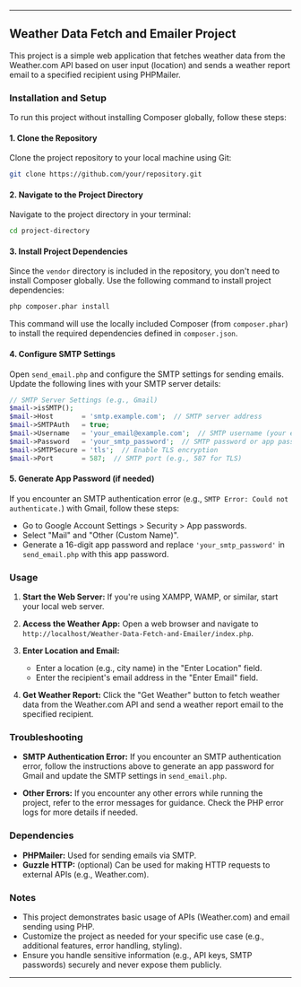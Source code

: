 
---

## Weather Data Fetch and Emailer Project

This project is a simple web application that fetches weather data from the Weather.com API based on user input (location) and sends a weather report email to a specified recipient using PHPMailer.

### Installation and Setup

To run this project without installing Composer globally, follow these steps:

#### 1. Clone the Repository

Clone the project repository to your local machine using Git:
```bash
git clone https://github.com/your/repository.git
```

#### 2. Navigate to the Project Directory

Navigate to the project directory in your terminal:
```bash
cd project-directory
```

#### 3. Install Project Dependencies

Since the `vendor` directory is included in the repository, you don't need to install Composer globally. Use the following command to install project dependencies:
```bash
php composer.phar install
```
This command will use the locally included Composer (from `composer.phar`) to install the required dependencies defined in `composer.json`.

#### 4. Configure SMTP Settings

Open `send_email.php` and configure the SMTP settings for sending emails. Update the following lines with your SMTP server details:
```php
// SMTP Server Settings (e.g., Gmail)
$mail->isSMTP();
$mail->Host       = 'smtp.example.com';  // SMTP server address
$mail->SMTPAuth   = true;
$mail->Username   = 'your_email@example.com';  // SMTP username (your email)
$mail->Password   = 'your_smtp_password';  // SMTP password or app password
$mail->SMTPSecure = 'tls';  // Enable TLS encryption
$mail->Port       = 587;  // SMTP port (e.g., 587 for TLS)
```

#### 5. Generate App Password (if needed)

If you encounter an SMTP authentication error (e.g., `SMTP Error: Could not authenticate.`) with Gmail, follow these steps:
- Go to Google Account Settings > Security > App passwords.
- Select "Mail" and "Other (Custom Name)".
- Generate a 16-digit app password and replace `'your_smtp_password'` in `send_email.php` with this app password.

### Usage

1. **Start the Web Server:**
   If you're using XAMPP, WAMP, or similar, start your local web server.

2. **Access the Weather App:**
   Open a web browser and navigate to `http://localhost/Weather-Data-Fetch-and-Emailer/index.php`.

3. **Enter Location and Email:**
   - Enter a location (e.g., city name) in the "Enter Location" field.
   - Enter the recipient's email address in the "Enter Email" field.

4. **Get Weather Report:**
   Click the "Get Weather" button to fetch weather data from the Weather.com API and send a weather report email to the specified recipient.

### Troubleshooting

- **SMTP Authentication Error:**
  If you encounter an SMTP authentication error, follow the instructions above to generate an app password for Gmail and update the SMTP settings in `send_email.php`.

- **Other Errors:**
  If you encounter any other errors while running the project, refer to the error messages for guidance. Check the PHP error logs for more details if needed.

### Dependencies

- **PHPMailer:** Used for sending emails via SMTP.
- **Guzzle HTTP:** (optional) Can be used for making HTTP requests to external APIs (e.g., Weather.com).

### Notes

- This project demonstrates basic usage of APIs (Weather.com) and email sending using PHP.
- Customize the project as needed for your specific use case (e.g., additional features, error handling, styling).
- Ensure you handle sensitive information (e.g., API keys, SMTP passwords) securely and never expose them publicly.

---
